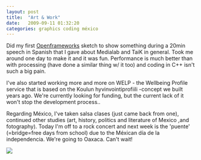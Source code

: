 ```yaml
---
layout: post
title:  "Art & Work"
date:   2009-09-11 01:32:20 
categories: graphics coding méxico 
---
```

Did my first [Openframeworks](http://www.openframeworks.cc) sketch to show something during a 20min speech in Spanish that I gave about Medialab and TaiK in general. Took me around one day to make it and it was fun. Performance is much better than with processing (have done a similar thing w/ it too) and coding in C++ isn't such a big pain.	

I've also started working more and more on WELP - the Wellbeing Profile service that is based on the Koulun hyvinvointiprofiili -concept we built years ago. We're currently looking for funding, but the current lack of it won't stop the development process..

Regarding México, I've taken salsa clases (just came back from one), continued other studies (art, history, politics and literature of Mexico ,and fotography). Today I'm off to a rock concert and next week is the 'puente' (=bridge=free days from school) due to the Méxican día de la independencia. We're going to Oaxaca. Can't wait!

<img src=18f353b3525f3c7eec85c35af8b7a9d9.png />
